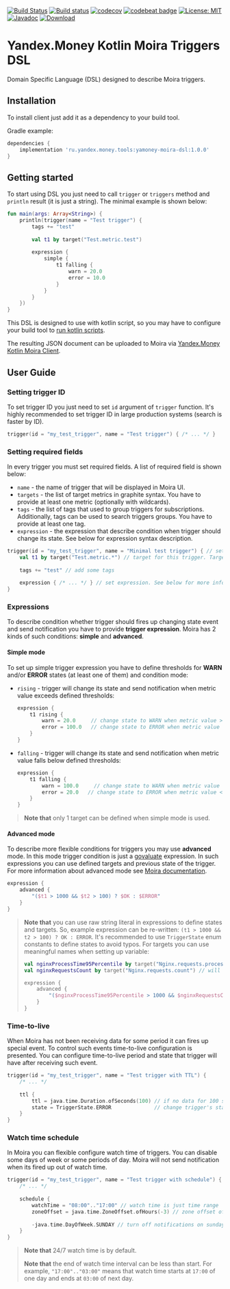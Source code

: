 [![Build Status](https://travis-ci.org/yandex-money-tech/moira-kotlin-dsl.svg?branch=master)](https://travis-ci.org/yandex-money-tech/moira-kotlin-dsl)
[![Build status](https://ci.appveyor.com/api/projects/status/rm9w6w0jt994vyys?svg=true)](https://ci.appveyor.com/project/f0y/moira-kotlin-dsl)
[![codecov](https://codecov.io/gh/yandex-money-tech/moira-kotlin-dsl/branch/master/graph/badge.svg)](https://codecov.io/gh/yandex-money-tech/moira-kotlin-dsl)
[![codebeat badge](https://codebeat.co/badges/8bb6412b-cef6-4808-962e-9f9bfa5a13ec)](https://codebeat.co/projects/github-com-yandex-money-tech-moira-kotlin-dsl-master)
[![License: MIT](https://img.shields.io/badge/License-MIT-yellow.svg)](https://opensource.org/licenses/MIT)
[![Javadoc](https://img.shields.io/badge/javadoc-latest-blue.svg)](https://yandex-money-tech.github.io/moira-kotlin-dsl/)
[![Download](https://api.bintray.com/packages/yandex-money-tech/maven/moira-kotlin-dsl/images/download.svg) ](https://bintray.com/yandex-money-tech/maven/moira-kotlin-dsl/_latestVersion)

# Yandex.Money Kotlin Moira Triggers DSL

Domain Specific Language (DSL) designed to describe Moira triggers.

## Installation

To install client just add it as a dependency to your build tool.

Gradle example:

```groovy
dependencies {
    implementation 'ru.yandex.money.tools:yamoney-moira-dsl:1.0.0'
}
```

## Getting started

To start using DSL you just need to call `trigger` or `triggers` method and `println` result (it is just a string). 
The minimal example is shown below:
```kotlin
fun main(args: Array<String>) {
    println(trigger(name = "Test trigger") {
        tags += "test"
        
        val t1 by target("Test.metric.test")
        
        expression {
            simple {
                t1 falling {
                    warn = 20.0
                    error = 10.0
                }
            }
        }
    })
}
```

This DSL is designed to use with kotlin script, so you may have to configure your build tool to 
[run kotlin scripts](https://kotlinlang.org/docs/tutorials/command-line.html#using-the-command-line-to-run-scripts).

The resulting JSON document can be uploaded to Moira via [Yandex.Money Kotlin Moira Client](). 

## User Guide

### Setting trigger ID

To set trigger ID you just need to set `id` argument of `trigger` function. It's highly recommended to set trigger ID 
in large production systems (search is faster by ID).
```kotlin
trigger(id = "my_test_trigger", name = "Test trigger") { /* ... */ }
```

### Setting required fields

In every trigger you must set required fields. A list of required field is shown below:
+ `name` - the name of trigger that will be displayed in Moira UI.
+ `targets` - the list of target metrics in graphite syntax. You have to provide at least one metric 
  (optionally with wildcards).
+ `tags` - the list of tags that used to group triggers for subscriptions. Additionally, tags can be used to search 
  triggers groups. You have to provide at least one tag. 
+ `expression` - the expression that describe condition when trigger should change its state. See below for expression 
  syntax description.
  
```kotlin
trigger(id = "my_test_trigger", name = "Minimal test trigger") { // set ID and name for trigger
    val t1 by target("Test.metric.*") // target for this trigger. Targets are setting up via local variables, so they can be used in expressions
    
    tags += "test" // add some tags
    
    expression { /* ... */ } // set expression. See below for more information about expressions
}
```

### Expressions

To describe condition whether trigger should fires up changing state event and send notification you have to provide 
**trigger expression**. Moira has 2 kinds of such conditions: **simple** and **advanced**.

#### Simple mode

To set up simple trigger expression you have to define thresholds for **WARN** and/or **ERROR** states (at least one of 
them) and condition mode:
+ `rising` - trigger will change its state and send notification when metric value exceeds defined thresholds:
  ```kotlin
  expression {
      t1 rising {
          warn = 20.0     // change state to WARN when metric value >= 20 && < 100
          error = 100.0   // change state to ERROR when metric value >= 100
      }  
  }
  ```
+ `falling` - trigger will change its state and send notification when metric value falls below defined thresholds:
  ```kotlin
  expression {
      t1 falling {
          warn = 100.0     // change state to WARN when metric value <= 100 && > 20
          error = 20.0   // change state to ERROR when metric value <= 20
      }  
  }
  ```
> **Note that** only 1 target can be defined when simple mode is used.

#### Advanced mode

To describe more flexible conditions for triggers you may use **advanced** mode. In this mode trigger condition is just 
a [govaluate](https://github.com/Knetic/govaluate/blob/master/MANUAL.md) expression. In such expressions you can use 
defined targets and previous state of the trigger. For more information about advanced mode see 
[Moira documentation](https://moira.readthedocs.io/en/latest/user_guide/advanced.html).

```kotlin
expression {
    advanced {
        "($t1 > 1000 && $t2 > 100) ? $OK : $ERROR"
    }
}
```
> **Note that** you can use raw string literal in expressions to define states and targets. So, example expression can 
> be re-written: `(t1 > 1000 && t2 > 100) ? OK : ERROR`. It's recommended to use `TriggerState` enum constants to 
> define states to avoid typos. For targets you can use meaningful names when setting up variable: 
> ```kotlin
> val nginxProcessTime95Percentile by target("Nginx.requests.process_time.p95") // will be transformed to 't1'
> val nginxRequestsCount by target("Nginx.requests.count") // will be transformed to 't2'
> 
> expression {
>     advanced {
>         "($nginxProcessTime95Percentile > 1000 && $nginxRequestsCount > 100) ? $OK : $ERROR" // same expression
>     }
> }
> ```

### Time-to-live

When Moira has not been receiving data for some period it can fires up special event. To control such events 
time-to-live configuration is presented. You can configure time-to-live period and state that trigger will have after 
receiving such event. 

```kotlin
trigger(id = "my_test_trigger", name = "Test trigger with TTL") {
    /* ... */
    
    ttl {
        ttl = java.time.Duration.ofSeconds(100) // if no data for 100 seconds then change trigger's state (10 minutes by default)
        state = TriggerState.ERROR              // change trigger's state to ERROR (NODATA by default) 
    }
}
```

### Watch time schedule

In Moira you can flexible configure watch time of triggers. You can disable some days of week or some periods of day. 
Moira will not send notification when its fired up out of watch time. 

```kotlin
trigger(id = "my_test_trigger", name = "Test trigger with schedule") {
    /* ... */
    
    schedule {
        watchTime = "08:00".."17:00" // watch time is just time range
        zoneOffset = java.time.ZoneOffset.ofHours(-3) // zone offset of watch time (system default by default)
        
        -java.time.DayOfWeek.SUNDAY // turn off notifications on sundays (using unary minus operator) 
    }
}
```

> **Note that** 24/7 watch time is by default. 
> 
> **Note that** the end of watch time interval can be less than start. For example, `"17:00".."03:00"` means that watch 
  time starts at `17:00` of one day and ends at `03:00` of next day.  
